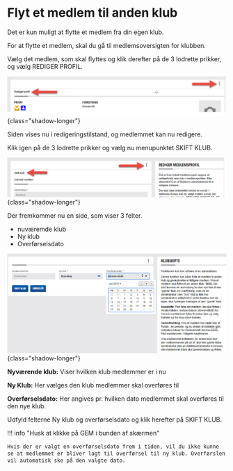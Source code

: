 # Flyt et medlem til anden klub

Det er kun muligt at flytte et medlem fra din egen klub.

For at flytte et medlem, skal du gå til medlemsoversigten for klubben.

Vælg det medlem, som skal flyttes og klik derefter på de 3 lodrette prikker, og vælg REDIGER PROFIL.

![Flyt medlem](images/flytmedlem001.jpg){class="shadow-longer"}

Siden vises nu i redigeringstilstand, og medlemmet kan nu redigere.

Klik igen på de 3 lodrette prikker og vælg nu menupunktet SKIFT KLUB.

![Flyt medlem](images/flytmedlem002.jpg){class="shadow-longer"}

Der fremkommer nu en side, som viser 3 felter.

- nuværemde klub
- Ny klub
- Overførselsdato

![Flyt medlem](images/flytmedlem003.jpg){class="shadow-longer"}

<strong>Nyværende klub:</strong> Viser hvilken klub medlemmer er i nu

<strong>Ny Klub:</strong> Her vælges den klub medlemmer skal overføres til 

<strong>Overførselsdato:</strong> Her angives pr. hvilken dato medlemmet skal overføres til den nye klub.

Udfyld felterne Ny klub og overførselsdato og klik herefter på SKIFT KLUB.

!!! info "Husk at klikke på GEM i bunden af skærmen"

    Hvis der er valgt en overførselsdato frem i tiden, vil du ikke kunne se at medlemmet er bliver lagt til overførsel til ny klub. Overførslen vil automatisk ske på den valgte dato.